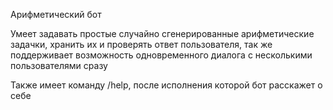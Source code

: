 Арифметический бот

Умеет задавать простые случайно сгенерированные арифметические задачки, хранить их и проверять ответ пользователя, так же поддерживает возможность одновременного диалога с несколькими пользователями сразу

Также имеет команду /help, после исполнения которой бот расскажет о себе